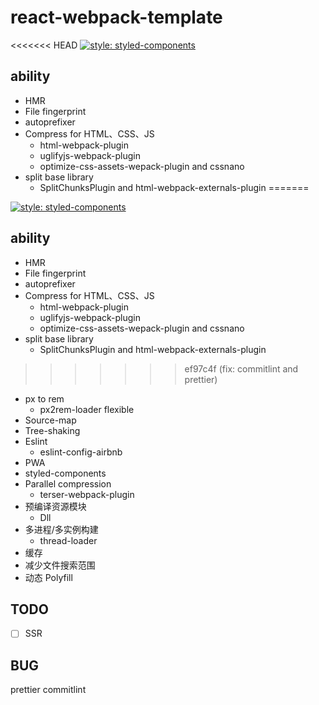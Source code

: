 # react-webpack-template
<<<<<<< HEAD
[![style: styled-components](https://img.shields.io/badge/style-%F0%9F%92%85%20styled--components-orange.svg?colorB=daa357&colorA=db748e)](https://github.com/styled-components/styled-components)
## ability
- HMR
- File fingerprint
- autoprefixer 
- Compress for HTML、CSS、JS 
  - html-webpack-plugin
  - uglifyjs-webpack-plugin
  -  optimize-css-assets-wepack-plugin and cssnano
- split base library
  - SplitChunksPlugin  and  html-webpack-externals-plugin
=======

[![style: styled-components](https://img.shields.io/badge/style-%F0%9F%92%85%20styled--components-orange.svg?colorB=daa357&colorA=db748e)](https://github.com/styled-components/styled-components)

## ability

- HMR
- File fingerprint
- autoprefixer
- Compress for HTML、CSS、JS
  - html-webpack-plugin
  - uglifyjs-webpack-plugin
  - optimize-css-assets-wepack-plugin and cssnano
- split base library
  - SplitChunksPlugin and html-webpack-externals-plugin
>>>>>>> ef97c4f (fix: commitlint and prettier)
- px to rem
  - px2rem-loader flexible
- Source-map
- Tree-shaking
- Eslint
  - eslint-config-airbnb
- PWA
- styled-components
- Parallel compression
  - terser-webpack-plugin
- 预编译资源模块
  - Dll
- 多进程/多实例构建
  - thread-loader
- 缓存
- 减少文件搜索范围
- 动态 Polyfill

## TODO

- [ ] SSR

## BUG

prettier
commitlint
